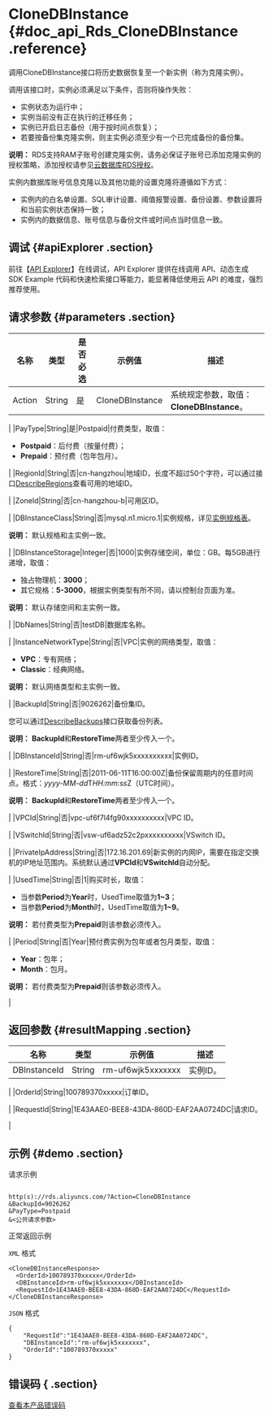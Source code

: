 # CloneDBInstance {#doc_api_Rds_CloneDBInstance .reference}

调用CloneDBInstance接口将历史数据恢复至一个新实例（称为克隆实例）。

调用该接口时，实例必须满足以下条件，否则将操作失败：

-   实例状态为运行中；
-   实例当前没有正在执行的迁移任务；
-   实例已开启日志备份（用于按时间点恢复）；
-   若要按备份集克隆实例，则主实例必须至少有一个已完成备份的备份集。

**说明：** RDS支持RAM子账号创建克隆实例，请务必保证子账号已添加克隆实例的授权策略，添加授权请参见[云数据库RDS授权](~~58932~~)。


实例内数据库账号信息克隆以及其他功能的设置克隆将遵循如下方式：

-   实例内的白名单设置、SQL审计设置、阈值报警设置、备份设置、参数设置将和当前实例状态保持一致；
-   实例内的数据信息、账号信息与备份文件或时间点当时信息一致。

## 调试 {#apiExplorer .section}

前往【[API Explorer](https://api.aliyun.com/#product=Rds&api=CloneDBInstance)】在线调试，API Explorer 提供在线调用 API、动态生成 SDK Example 代码和快速检索接口等能力，能显著降低使用云 API 的难度，强烈推荐使用。

## 请求参数 {#parameters .section}

|名称|类型|是否必选|示例值|描述|
|--|--|----|---|--|
|Action|String|是|CloneDBInstance|系统规定参数，取值：**CloneDBInstance**。

 |
|PayType|String|是|Postpaid|付费类型，取值：

 -   **Postpaid**：后付费（按量付费）；
-   **Prepaid**：预付费（包年包月）。

 |
|RegionId|String|否|cn-hangzhou|地域ID，长度不超过50个字符，可以通过接口[DescribeRegions](~~26243~~)查看可用的地域ID。

 |
|ZoneId|String|否|cn-hangzhou-b|可用区ID。

 |
|DBInstanceClass|String|否|mysql.n1.micro.1|实例规格，详见[实例规格表](~~26312~~)。

 **说明：** 默认规格和主实例一致。

 |
|DBInstanceStorage|Integer|否|1000|实例存储空间，单位：GB。每5GB进行递增，取值：

 -   独占物理机：**3000**；
-   其它规格：**5-3000**，根据实例类型有所不同，请以控制台页面为准。

 **说明：** 默认存储空间和主实例一致。

 |
|DbNames|String|否|testDB|数据库名称。

 |
|InstanceNetworkType|String|否|VPC|实例的网络类型，取值：

 -   **VPC**：专有网络；
-   **Classic**：经典网络。

 **说明：** 默认网络类型和主实例一致。

 |
|BackupId|String|否|9026262|备份集ID。

 您可以通过[DescribeBackups](~~26273~~)接口获取备份列表。

 **说明：** **BackupId**和**RestoreTime**两者至少传入一个。

 |
|DBInstanceId|String|否|rm-uf6wjk5xxxxxxxxxx|实例ID。

 |
|RestoreTime|String|否|2011-06-11T16:00:00Z|备份保留周期内的任意时间点。格式：*yyyy-MM-dd*T*HH:mm:ss*Z（UTC时间）。

 **说明：** **BackupId**和**RestoreTime**两者至少传入一个。

 |
|VPCId|String|否|vpc-uf6f7l4fg90xxxxxxxxxx|VPC ID。

 |
|VSwitchId|String|否|vsw-uf6adz52c2pxxxxxxxxxx|VSwitch ID。

 |
|PrivateIpAddress|String|否|172.16.201.69|新实例的内网IP，需要在指定交换机的IP地址范围内。系统默认通过**VPCId**和**VSwitchId**自动分配。

 |
|UsedTime|String|否|1|购买时长，取值：

 -   当参数**Period**为**Year**时，UsedTime取值为**1~3**；
-   当参数**Period**为**Month**时，UsedTime取值为**1~9**。

 **说明：** 若付费类型为**Prepaid**则该参数必须传入。

 |
|Period|String|否|Year|预付费实例为包年或者包月类型，取值：

 -   **Year**：包年；
-   **Month**：包月。

 **说明：** 若付费类型为**Prepaid**则该参数必须传入。

 |

## 返回参数 {#resultMapping .section}

|名称|类型|示例值|描述|
|--|--|---|--|
|DBInstanceId|String|rm-uf6wjk5xxxxxxx|实例ID。

 |
|OrderId|String|100789370xxxxx|订单ID。

 |
|RequestId|String|1E43AAE0-BEE8-43DA-860D-EAF2AA0724DC|请求ID。

 |

## 示例 {#demo .section}

请求示例

``` {#request_demo}

http(s)://rds.aliyuncs.com/?Action=CloneDBInstance
&BackupId=9026262
&PayType=Postpaid
&<公共请求参数>

```

正常返回示例

`XML` 格式

``` {#xml_return_success_demo}
<CloneDBInstanceResponse>
  <OrderId>100789370xxxxx</OrderId>
  <DBInstanceId>rm-uf6wjk5xxxxxxx</DBInstanceId>
  <RequestId>1E43AAE0-BEE8-43DA-860D-EAF2AA0724DC</RequestId>
</CloneDBInstanceResponse>

```

`JSON` 格式

``` {#json_return_success_demo}
{
	"RequestId":"1E43AAE0-BEE8-43DA-860D-EAF2AA0724DC",
	"DBInstanceId":"rm-uf6wjk5xxxxxxx",
	"OrderId":"100789370xxxxx"
}
```

## 错误码 { .section}

[查看本产品错误码](https://error-center.aliyun.com/status/product/Rds)

